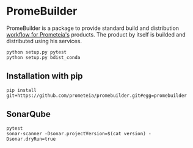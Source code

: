 # PromeBuilder

PromeBuilder is a package to provide standard build and distribution [workflow for Prometeia's](docs/workflow.md) products.
The product by itself is builded and distributed using his services.

    python setup.py pytest
    python setup.py bdist_conda 

## Installation with pip

    pip install git+https://github.com/prometeia/promebuilder.git#egg=promebuilder
    
## SonarQube

    pytest
    sonar-scanner -Dsonar.projectVersion=$(cat version) -Dsonar.dryRun=true
